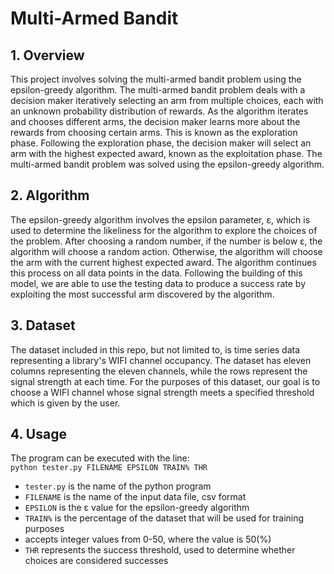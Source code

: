 # Multi-Armed Bandit

## 1. Overview

This project involves solving the multi-armed bandit problem using the epsilon-greedy algorithm. The multi-armed bandit problem deals with a decision maker iteratively selecting an arm from multiple choices, each with an unknown probability distribution of rewards. As the algorithm iterates and chooses different arms, the decision maker learns more about the rewards from choosing certain arms. This is known as the exploration phase. Following the exploration phase, the decision maker will select an arm with the highest expected award, known as the exploitation phase. The multi-armed bandit problem was solved using the epsilon-greedy algorithm.

## 2. Algorithm

The epsilon-greedy algorithm involves the epsilon parameter, ε, which is used to determine the likeliness for the algorithm to explore the choices of the problem. After choosing a random number, if the number is below ε, the algorithm will choose a random action. Otherwise, the algorithm will choose the arm with the current highest expected award. The algorithm continues this process on all data points in the data. Following the building of this model, we are able to use the testing data to produce a success rate by exploiting the most successful arm discovered by the algorithm.

## 3. Dataset

The dataset included in this repo, but not limited to, is time series data representing a library's WIFI channel occupancy. The dataset has eleven columns representing the eleven channels, while the rows represent the signal strength at each time. For the purposes of this dataset, our goal is to choose a WIFI channel whose signal strength meets a specified threshold which is given by the user.

## 4. Usage

The program can be executed with the line:  
`python tester.py FILENAME EPSILON TRAIN% THR`

- `tester.py` is the name of the python program
- `FILENAME` is the name of the input data file, csv format
- `EPSILON` is the ε value for the epsilon-greedy algorithm
- `TRAIN%` is the percentage of the dataset that will be used for training purposes
 - accepts integer values from 0-50, where the value is 50(%)
- `THR` represents the success threshold, used to determine whether choices are considered successes
